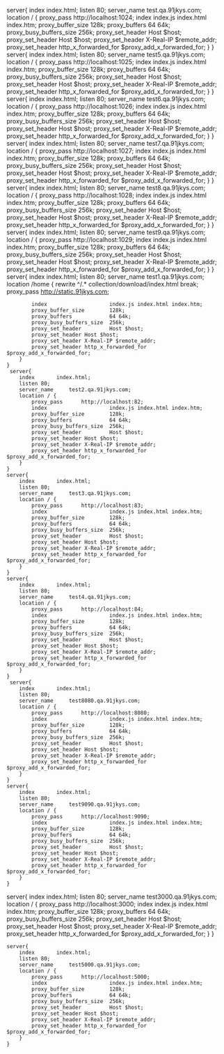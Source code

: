 server{
        index       index.html;
        listen 80;
        server_name     test.qa.91jkys.com;
        location / {
            proxy_pass      http://localhost:1024;
            index                    index.js index.html index.htm;
            proxy_buffer_size        128k;
            proxy_buffers            64 64k;
            proxy_busy_buffers_size  256k;
            proxy_set_header         Host $host;
            proxy_set_header Host $host;
            proxy_set_header X-Real-IP $remote_addr;
            proxy_set_header http_x_forwarded_for $proxy_add_x_forwarded_for;
        }
    }
    server{
        index       index.html;
        listen 80;
        server_name     test5.qa.91jkys.com;
        location / {
            proxy_pass      http://localhost:1025;
            index                    index.js index.html index.htm;
            proxy_buffer_size        128k;
            proxy_buffers            64 64k;
            proxy_busy_buffers_size  256k;
            proxy_set_header         Host $host;
            proxy_set_header Host $host;
            proxy_set_header X-Real-IP $remote_addr;
            proxy_set_header http_x_forwarded_for $proxy_add_x_forwarded_for;
        }
    }
    server{
        index       index.html;
        listen 80;
        server_name     test6.qa.91jkys.com;
        location / {
            proxy_pass      http://localhost:1026;
            index                    index.js index.html index.htm;
            proxy_buffer_size        128k;
            proxy_buffers            64 64k;
            proxy_busy_buffers_size  256k;
            proxy_set_header         Host $host;
            proxy_set_header Host $host;
            proxy_set_header X-Real-IP $remote_addr;
            proxy_set_header http_x_forwarded_for $proxy_add_x_forwarded_for;
        }
    }
    server{
        index       index.html;
        listen 80;
        server_name     test7.qa.91jkys.com;
        location / {
            proxy_pass      http://localhost:1027;
            index                    index.js index.html index.htm;
            proxy_buffer_size        128k;
            proxy_buffers            64 64k;
            proxy_busy_buffers_size  256k;
            proxy_set_header         Host $host;
            proxy_set_header Host $host;
            proxy_set_header X-Real-IP $remote_addr;
            proxy_set_header http_x_forwarded_for $proxy_add_x_forwarded_for;
        }
    }
     server{
        index       index.html;
        listen 80;
        server_name     test8.qa.91jkys.com;
        location / {
            proxy_pass      http://localhost:1028;
            index                    index.js index.html index.htm;
            proxy_buffer_size        128k;
            proxy_buffers            64 64k;
            proxy_busy_buffers_size  256k;
            proxy_set_header         Host $host;
            proxy_set_header Host $host;
            proxy_set_header X-Real-IP $remote_addr;
            proxy_set_header http_x_forwarded_for $proxy_add_x_forwarded_for;
        }
    }
     server{
        index       index.html;
        listen 80;
        server_name     test9.qa.91jkys.com;
        location / {
            proxy_pass      http://localhost:1029;
            index                    index.js index.html index.htm;
            proxy_buffer_size        128k;
            proxy_buffers            64 64k;
            proxy_busy_buffers_size  256k;
            proxy_set_header         Host $host;
            proxy_set_header Host $host;
            proxy_set_header X-Real-IP $remote_addr;
            proxy_set_header http_x_forwarded_for $proxy_add_x_forwarded_for;
        }
    }
     server{
        index       index.html;
        listen 80;
        server_name     test1.qa.91jkys.com;
        location /home {
            rewrite  ^/.* collection/download/index.html break;
            proxy_pass   http://static.91jkys.com;
         
            index                    index.js index.html index.htm;
            proxy_buffer_size        128k;
            proxy_buffers            64 64k;
            proxy_busy_buffers_size  256k;
            proxy_set_header         Host $host;
            proxy_set_header Host $host;
            proxy_set_header X-Real-IP $remote_addr;
            proxy_set_header http_x_forwarded_for $proxy_add_x_forwarded_for;
        }
    }
     server{
        index       index.html;
        listen 80;
        server_name     test2.qa.91jkys.com;
        location / {
            proxy_pass      http://localhost:82;
            index                    index.js index.html index.htm;
            proxy_buffer_size        128k;
            proxy_buffers            64 64k;
            proxy_busy_buffers_size  256k;
            proxy_set_header         Host $host;
            proxy_set_header Host $host;
            proxy_set_header X-Real-IP $remote_addr;
            proxy_set_header http_x_forwarded_for $proxy_add_x_forwarded_for;
        }
    }
    server{
        index       index.html;
        listen 80;
        server_name     test3.qa.91jkys.com;
        location / {
            proxy_pass      http://localhost:83;
            index                    index.js index.html index.htm;
            proxy_buffer_size        128k;
            proxy_buffers            64 64k;
            proxy_busy_buffers_size  256k;
            proxy_set_header         Host $host;
            proxy_set_header Host $host;
            proxy_set_header X-Real-IP $remote_addr;
            proxy_set_header http_x_forwarded_for $proxy_add_x_forwarded_for;
        }
    }
    server{
        index       index.html;
        listen 80;
        server_name     test4.qa.91jkys.com;
        location / {
            proxy_pass      http://localhost:84;
            index                    index.js index.html index.htm;
            proxy_buffer_size        128k;
            proxy_buffers            64 64k;
            proxy_busy_buffers_size  256k;
            proxy_set_header         Host $host;
            proxy_set_header Host $host;
            proxy_set_header X-Real-IP $remote_addr;
            proxy_set_header http_x_forwarded_for $proxy_add_x_forwarded_for;
        }
    }
     server{
        index       index.html;
        listen 80;
        server_name     test8080.qa.91jkys.com;
        location / {
            proxy_pass      http://localhost:8080;
            index                    index.js index.html index.htm;
            proxy_buffer_size        128k;
            proxy_buffers            64 64k;
            proxy_busy_buffers_size  256k;
            proxy_set_header         Host $host;
            proxy_set_header Host $host;
            proxy_set_header X-Real-IP $remote_addr;
            proxy_set_header http_x_forwarded_for $proxy_add_x_forwarded_for;
        }
    }
    server{
        index       index.html;
        listen 80;
        server_name     test9090.qa.91jkys.com;
        location / {
            proxy_pass      http://localhost:9090;
            index                    index.js index.html index.htm;
            proxy_buffer_size        128k;
            proxy_buffers            64 64k;
            proxy_busy_buffers_size  256k;
            proxy_set_header         Host $host;
            proxy_set_header Host $host;
            proxy_set_header X-Real-IP $remote_addr;
            proxy_set_header http_x_forwarded_for $proxy_add_x_forwarded_for;
        }
    }
server{
        index       index.html;
        listen 80;
        server_name     test3000.qa.91jkys.com;
        location / {
            proxy_pass      http://localhost:3000;
            index                    index.js index.html index.htm;
            proxy_buffer_size        128k;
            proxy_buffers            64 64k;
            proxy_busy_buffers_size  256k;
            proxy_set_header         Host $host;
            proxy_set_header Host $host;
            proxy_set_header X-Real-IP $remote_addr;
            proxy_set_header http_x_forwarded_for $proxy_add_x_forwarded_for;
        }
    }
 
    server{
        index       index.html;
        listen 80;
        server_name     test5000.qa.91jkys.com;
        location / {
            proxy_pass      http://localhost:5000;
            index                    index.js index.html index.htm;
            proxy_buffer_size        128k;
            proxy_buffers            64 64k;
            proxy_busy_buffers_size  256k;
            proxy_set_header         Host $host;
            proxy_set_header Host $host;
            proxy_set_header X-Real-IP $remote_addr;
            proxy_set_header http_x_forwarded_for $proxy_add_x_forwarded_for;
        }
    }
